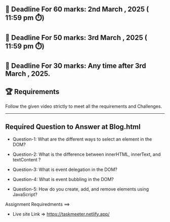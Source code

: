 ## **📅 Deadline For 60 marks**: 2nd March , 2025 ( 11:59 pm ⏱️)

## **📅 Deadline For 50 marks**: 3rd March , 2025 ( 11:59 pm ⏱️)

**📅 Deadline For 30 marks**: Any time after 3rd March , 2025.
---
🏆 Requirements
---
Follow the given  video strictly to meet all the requirements and Challenges.

---
Required Question to Answer at Blog.html
---
- Question-1: What are the different ways to select an element in the DOM?

- Question-2: What is the difference between innerHTML, innerText, and textContent ?

- Question-3: What is event delegation in the DOM?

- Question-4: What is event bubbling in the DOM?

- Question-5: How do you create, add, and remove elements using JavaScript?



Assignment Requiredments ==>

- Live site Link => https://taskmeeter.netlify.app/
